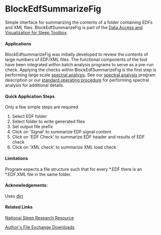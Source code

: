 BlockEdfSummarizeFig
====================

Simple interface for summarizing the contents of a folder containing EDFs and XML files. BlockEdfSummarizeFig is part of the [Data Access and Visualization for Sleep Toolbox](https://github.com/DennisDean/DAVS-Toolbox/blob/master/README.md).

#### Applications

BlockEdfsummarizeFig was initially developed to review the contents of large numbers of EDF/XML files. The functional components of the tool have been integrated within batch analysis programs to serve as a pre-run check.  Applying the checks within BlockEdfSummarizeFig is the first step is performing large scale [spectral analysis](http://en.wikipedia.org/wiki/Spectral_estimation). See our [spectral analysis](https://github.com/DennisDean/SpectralTrainFig/blob/master/README.md) program description or our [standard operating procedure](https://github.com/DennisDean/SpectralTrainFig/blob/master/standardOperatingProcedure.md) for performing spectral analysis for additional details.

#### Quick Application Steps

Only a few simple steps are required

1. Select EDF folder
2. Select folder to write generated files
3. Set output file prefix
4. Click on 'Signal' to summarize EDF signal content
5. Click on 'EDF Check' to summarize EDF header and results of EDF check
6. Click on 'XML check' to summarize XML load check

#### Limitations

Program expects a file structure such that for every *.EDF there is an *.EDF.XML file in the same folder.

#### Acknowledgements:

Uses [dirr](http://www.mathworks.com/matlabcentral/fileexchange/8682-dirr--find-files-recursively-filtering-name--date-or-bytes-)


#### Related Links

[National Sleep Research Resource](https://sleepdata.org/)

[Author's File Exchange Downloads](http://www.mathworks.com/matlabcentral/fileexchange/authors/my_fileexchange)
